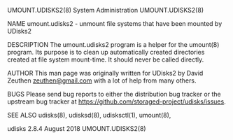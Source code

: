 UMOUNT.UDISKS2(8)                        System Administration                       UMOUNT.UDISKS2(8)

NAME
       umount.udisks2 - unmount file systems that have been mounted by UDisks2

DESCRIPTION
       The umount.udisks2 program is a helper for the umount(8) program. Its purpose is to clean up
       automatically created directories created at file system mount-time. It should never be called
       directly.

AUTHOR
       This man page was originally written for UDisks2 by David Zeuthen <zeuthen@gmail.com> with a
       lot of help from many others.

BUGS
       Please send bug reports to either the distribution bug tracker or the upstream bug tracker at
       https://github.com/storaged-project/udisks/issues.

SEE ALSO
       udisks(8), udisksd(8), udisksctl(1), umount(8),

udisks 2.8.4                                  August 2018                            UMOUNT.UDISKS2(8)
